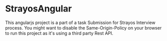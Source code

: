 # StrayosAngular
This angularjs project is a part of a task Submission for Strayos Interview process. 
You might want to disable the Same-Origin-Policy on your browser to run this project as it's using a third party Rest API.
